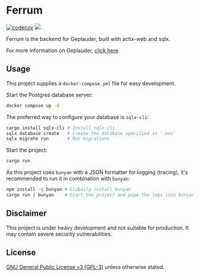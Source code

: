 # Ferrum
[![codecov](https://codecov.io/gh/Geplauder/ferrum/branch/main/graph/badge.svg?token=ns58EurBKz)](https://codecov.io/gh/Geplauder/ferrum)
![](../../actions/workflows/rust.yml/badge.svg)

Ferrum is the backend for Geplauder, built with actix-web and sqlx.

For more information on Geplauder, [click here](../../../).

## Usage

This project supplies a `docker-compose.yml` file for easy development.

Start the Postgres database server:
```bash
docker compose up -d
```

The preferred way to configure your database is `sqlx-cli`:
```bash
cargo install sqlx-cli # Install sqlx-cli
sqlx database create   # Create the database specified in '.env'
sqlx migrate run       # Run migrations
```

Start the project:
```bash
cargo run
```

As this project uses `bunyan` with a JSON formatter for logging (tracing), it's recommended to run it in combination with `bunyan`:
```bash
npm install -g bunyan # Globally install bunyan
cargo run | bunyan    # Start the project and pipe the logs into bunyan
```

## Disclaimer

This project is under heavy development and not suitable for production. It may contain severe security vulnerabilities.

## License
[GNU General Public License v3 (GPL-3)](./LICENSE) unless otherwise stated.

